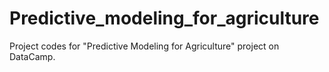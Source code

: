 # Predictive_modeling_for_agriculture
Project codes for "Predictive Modeling for Agriculture" project on DataCamp.
